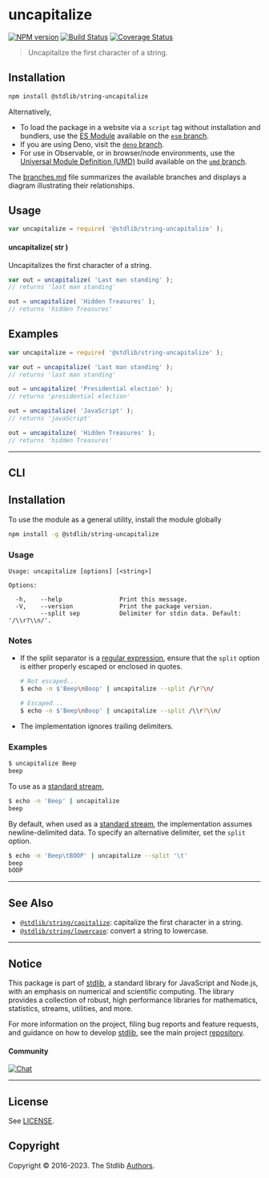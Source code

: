 <!--

@license Apache-2.0

Copyright (c) 2018 The Stdlib Authors.

Licensed under the Apache License, Version 2.0 (the "License");
you may not use this file except in compliance with the License.
You may obtain a copy of the License at

   http://www.apache.org/licenses/LICENSE-2.0

Unless required by applicable law or agreed to in writing, software
distributed under the License is distributed on an "AS IS" BASIS,
WITHOUT WARRANTIES OR CONDITIONS OF ANY KIND, either express or implied.
See the License for the specific language governing permissions and
limitations under the License.

-->

# uncapitalize

[![NPM version][npm-image]][npm-url] [![Build Status][test-image]][test-url] [![Coverage Status][coverage-image]][coverage-url] <!-- [![dependencies][dependencies-image]][dependencies-url] -->

> Uncapitalize the first character of a string.

<section class="installation">

## Installation

```bash
npm install @stdlib/string-uncapitalize
```

Alternatively,

-   To load the package in a website via a `script` tag without installation and bundlers, use the [ES Module][es-module] available on the [`esm` branch][esm-url].
-   If you are using Deno, visit the [`deno` branch][deno-url].
-   For use in Observable, or in browser/node environments, use the [Universal Module Definition (UMD)][umd] build available on the [`umd` branch][umd-url].

The [branches.md][branches-url] file summarizes the available branches and displays a diagram illustrating their relationships.

</section>

<section class="usage">

## Usage

```javascript
var uncapitalize = require( '@stdlib/string-uncapitalize' );
```

#### uncapitalize( str )

Uncapitalizes the first character of a string.

```javascript
var out = uncapitalize( 'Last man standing' );
// returns 'last man standing'

out = uncapitalize( 'Hidden Treasures' );
// returns 'hidden Treasures'
```

</section>

<!-- /.usage -->

<section class="examples">

## Examples

<!-- eslint no-undef: "error" -->

```javascript
var uncapitalize = require( '@stdlib/string-uncapitalize' );

var out = uncapitalize( 'Last man standing' );
// returns 'last man standing'

out = uncapitalize( 'Presidential election' );
// returns 'presidential election'

out = uncapitalize( 'JavaScript' );
// returns 'javaScript'

out = uncapitalize( 'Hidden Treasures' );
// returns 'hidden Treasures'
```

</section>

<!-- /.examples -->

* * *

<section class="cli">

## CLI

<section class="installation">

## Installation

To use the module as a general utility, install the module globally

```bash
npm install -g @stdlib/string-uncapitalize
```

</section>

<!-- CLI usage documentation. -->

<section class="usage">

### Usage

```text
Usage: uncapitalize [options] [<string>]

Options:

  -h,    --help                Print this message.
  -V,    --version             Print the package version.
         --split sep           Delimiter for stdin data. Default: '/\\r?\\n/'.
```

</section>

<!-- /.usage -->

<!-- CLI usage notes. Make sure to keep an empty line after the `section` element and another before the `/section` close. -->

<section class="notes">

### Notes

-   If the split separator is a [regular expression][mdn-regexp], ensure that the `split` option is either properly escaped or enclosed in quotes.

    ```bash
    # Not escaped...
    $ echo -n $'Beep\nBoop' | uncapitalize --split /\r?\n/

    # Escaped...
    $ echo -n $'Beep\nBoop' | uncapitalize --split /\\r?\\n/
    ```

-   The implementation ignores trailing delimiters.

</section>

<!-- /.notes -->

<section class="examples">

### Examples

```bash
$ uncapitalize Beep
beep
```

To use as a [standard stream][standard-streams],

```bash
$ echo -n 'Beep' | uncapitalize
beep
```

By default, when used as a [standard stream][standard-streams], the implementation assumes newline-delimited data. To specify an alternative delimiter, set the `split` option.

```bash
$ echo -n 'Beep\tBOOP' | uncapitalize --split '\t'
beep
bOOP
```

</section>

<!-- /.examples -->

</section>

<!-- /.cli -->

<!-- Section for related `stdlib` packages. Do not manually edit this section, as it is automatically populated. -->

<section class="related">

* * *

## See Also

-   <span class="package-name">[`@stdlib/string/capitalize`][@stdlib/string/capitalize]</span><span class="delimiter">: </span><span class="description">capitalize the first character in a string.</span>
-   <span class="package-name">[`@stdlib/string/lowercase`][@stdlib/string/lowercase]</span><span class="delimiter">: </span><span class="description">convert a string to lowercase.</span>

</section>

<!-- /.related -->

<!-- Section for all links. Make sure to keep an empty line after the `section` element and another before the `/section` close. -->


<section class="main-repo" >

* * *

## Notice

This package is part of [stdlib][stdlib], a standard library for JavaScript and Node.js, with an emphasis on numerical and scientific computing. The library provides a collection of robust, high performance libraries for mathematics, statistics, streams, utilities, and more.

For more information on the project, filing bug reports and feature requests, and guidance on how to develop [stdlib][stdlib], see the main project [repository][stdlib].

#### Community

[![Chat][chat-image]][chat-url]

---

## License

See [LICENSE][stdlib-license].


## Copyright

Copyright &copy; 2016-2023. The Stdlib [Authors][stdlib-authors].

</section>

<!-- /.stdlib -->

<!-- Section for all links. Make sure to keep an empty line after the `section` element and another before the `/section` close. -->

<section class="links">

[npm-image]: http://img.shields.io/npm/v/@stdlib/string-uncapitalize.svg
[npm-url]: https://npmjs.org/package/@stdlib/string-uncapitalize

[test-image]: https://github.com/stdlib-js/string-uncapitalize/actions/workflows/test.yml/badge.svg?branch=main
[test-url]: https://github.com/stdlib-js/string-uncapitalize/actions/workflows/test.yml?query=branch:main

[coverage-image]: https://img.shields.io/codecov/c/github/stdlib-js/string-uncapitalize/main.svg
[coverage-url]: https://codecov.io/github/stdlib-js/string-uncapitalize?branch=main

<!--

[dependencies-image]: https://img.shields.io/david/stdlib-js/string-uncapitalize.svg
[dependencies-url]: https://david-dm.org/stdlib-js/string-uncapitalize/main

-->

[chat-image]: https://img.shields.io/gitter/room/stdlib-js/stdlib.svg
[chat-url]: https://gitter.im/stdlib-js/stdlib/

[stdlib]: https://github.com/stdlib-js/stdlib

[stdlib-authors]: https://github.com/stdlib-js/stdlib/graphs/contributors

[umd]: https://github.com/umdjs/umd
[es-module]: https://developer.mozilla.org/en-US/docs/Web/JavaScript/Guide/Modules

[deno-url]: https://github.com/stdlib-js/string-uncapitalize/tree/deno
[umd-url]: https://github.com/stdlib-js/string-uncapitalize/tree/umd
[esm-url]: https://github.com/stdlib-js/string-uncapitalize/tree/esm
[branches-url]: https://github.com/stdlib-js/string-uncapitalize/blob/main/branches.md

[stdlib-license]: https://raw.githubusercontent.com/stdlib-js/string-uncapitalize/main/LICENSE

[standard-streams]: https://en.wikipedia.org/wiki/Standard_streams

[mdn-regexp]: https://developer.mozilla.org/en-US/docs/Web/JavaScript/Guide/Regular_Expressions

<!-- <related-links> -->

[@stdlib/string/capitalize]: https://github.com/stdlib-js/string-capitalize

[@stdlib/string/lowercase]: https://github.com/stdlib-js/string-lowercase

<!-- </related-links> -->

</section>

<!-- /.links -->

